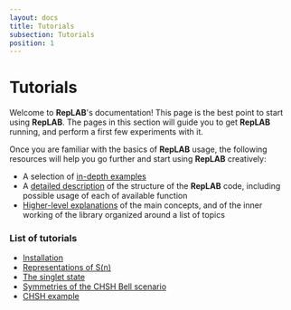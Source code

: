 ```yaml
---
layout: docs
title: Tutorials
subsection: Tutorials
position: 1
---
```


# Tutorials

Welcome to **RepLAB**'s documentation! This page is the best point to start using **RepLAB**. The pages in this section will guide you to get **RepLAB** running, and perform a first few experiments with it.

Once you are familiar with the basics of **RepLAB** usage, the following resources will help you go further and start using **RepLAB** creatively:
 - A selection of [in-depth examples](../howto/howto.html)
 - A [detailed description](../reference/reference.html) of the structure of the **RepLAB** code, including possible usage of each of available function
 - [Higher-level explanations](../topic/guides.html) of the main concepts, and of the inner working of the library organized around a list of topics

### List of tutorials

 - [Installation](installation.html)
 - [Representations of S(n)](../publish/RepSn.html)
 - [The singlet state](../publish/singlet.html)
 - [Symmetries of the CHSH Bell scenario](../publish/CHSHScenario.html)
 - [CHSH example](../publish/CHSHScenario.html)
<!-- - [More examples](../publish/Example.html)-->

